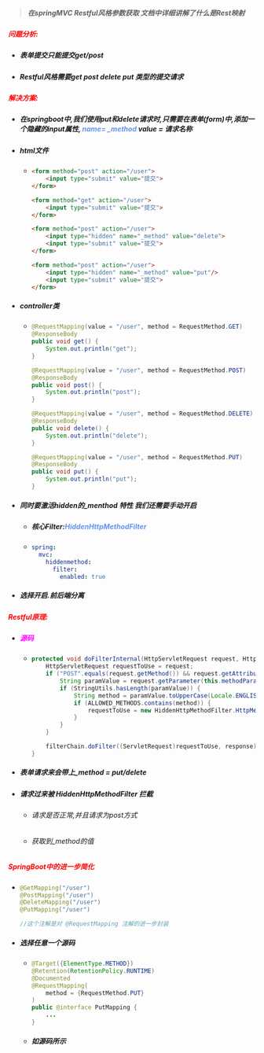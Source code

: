 > ##### 在springMVC Restful风格参数获取 文档中详细讲解了什么是Rest映射



##### <font color='red'>问题分析:</font>

- ##### 表单提交只能提交get/post

- ##### Restful风格需要get post delete put 类型的提交请求



##### <font color='red'>解决方案:</font>

- ##### 在springboot中,我们使用put和delete请求时,只需要在表单(form)中,添加一个隐藏的input属性, <font color='cornflowerblue'>name= _method</font>   value = 请求名称

- ##### html文件

  - ```html
    <form method="post" action="/user">
        <input type="submit" value="提交">
    </form>
    
    <form method="get" action="/user">
        <input type="submit" value="提交">
    </form>
    
    <form method="post" action="/user">
        <input type="hidden" name="_method" value="delete">
        <input type="submit" value="提交">
    </form>
    
    <form method="post" action="/user">
        <input type="hidden" name="_method" value="put"/>
        <input type="submit" value="提交">
    </form>
    ```

- ##### controller类

  - ```java
    @RequestMapping(value = "/user", method = RequestMethod.GET)
    @ResponseBody
    public void get() {
        System.out.println("get");
    }
    
    @RequestMapping(value = "/user", method = RequestMethod.POST)
    @ResponseBody
    public void post() {
        System.out.println("post");
    }
    
    @RequestMapping(value = "/user", method = RequestMethod.DELETE)
    @ResponseBody
    public void delete() {
        System.out.println("delete");
    }
    
    @RequestMapping(value = "/user", method = RequestMethod.PUT)
    @ResponseBody
    public void put() {
        System.out.println("put");
    }
    ```

- ##### 同时要激活hidden的_menthod 特性 我们还需要手动开启

  - ##### 核心Filter:<font color='cornflowerblue'>HiddenHttpMethodFilter</font>

  - ```yaml
    spring:
      mvc:
        hiddenmethod:
          filter:
            enabled: true
    ```

- ##### 选择开启.前后端分离



##### <font color='red'>Restful原理:</font>

- ##### <font color='fuchsia'>源码</font>

  - ```java
    protected void doFilterInternal(HttpServletRequest request, HttpServletResponse response, FilterChain filterChain) throws ServletException, IOException {
        HttpServletRequest requestToUse = request;
        if ("POST".equals(request.getMethod()) && request.getAttribute("javax.servlet.error.exception") == null) {
            String paramValue = request.getParameter(this.methodParam);
            if (StringUtils.hasLength(paramValue)) {
                String method = paramValue.toUpperCase(Locale.ENGLISH);
                if (ALLOWED_METHODS.contains(method)) {
                    requestToUse = new HiddenHttpMethodFilter.HttpMethodRequestWrapper(request, method);
                }
            }
        }
    
        filterChain.doFilter((ServletRequest)requestToUse, response);
    }
    ```

- ##### 表单请求来会带上_method = put/delete

- ##### 请求过来被 HiddenHttpMethodFilter 拦截

  - ###### 请求是否正常,并且请求为post方式

  - ###### 获取到_method的值







##### <font color='red'>SpringBoot中的进一步简化</font>

- ```java
  @GetMapping("/user")
  @PostMapping("/user")
  @DeleteMapping("/user")
  @PutMapping("/user")
  
  //这个注解是对 @RequestMapping 注解的进一步封装
  ```

- ##### 选择任意一个源码

  - ```java
    @Target({ElementType.METHOD})
    @Retention(RetentionPolicy.RUNTIME)
    @Documented
    @RequestMapping(
        method = {RequestMethod.PUT}
    )
    public @interface PutMapping {
    	...
    }
    ```

  - ##### 如源码所示




